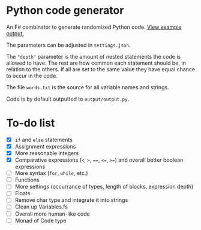 # Python code generator

An F# combinator to generate randomized Python code. [View example output.](output/example.py)

The parameters can be adjusted in `settings.json`. 

The `"depth"` parameter is the amount of nested statements the code is allowed to have.
The rest are how common each statement should be, in relation to the others. 
If all are set to the same value they have equal chance to occur in the code.

The file `words.txt` is the source for all variable names and strings.

Code is by default outputted to `output/output.py`.

# To-do list
- [x] `if` and `else` statements
- [x] Assignment expressions
- [X] More reasonable integers
- [X] Comparative expressions (`<`, `>`, `==`, `<=`, `>=`) and overall better boolean expressions
- [ ] More syntax (`for`, `while`, etc.)
- [ ] Functions
- [ ] More settings (occurrance of types, length of blocks, expression depth)
- [ ] Floats
- [ ] Remove char type and integrate it into strings
- [ ] Clean up Variables.fs
- [ ] Overall more human-like code
- [ ] Monad of Code type
